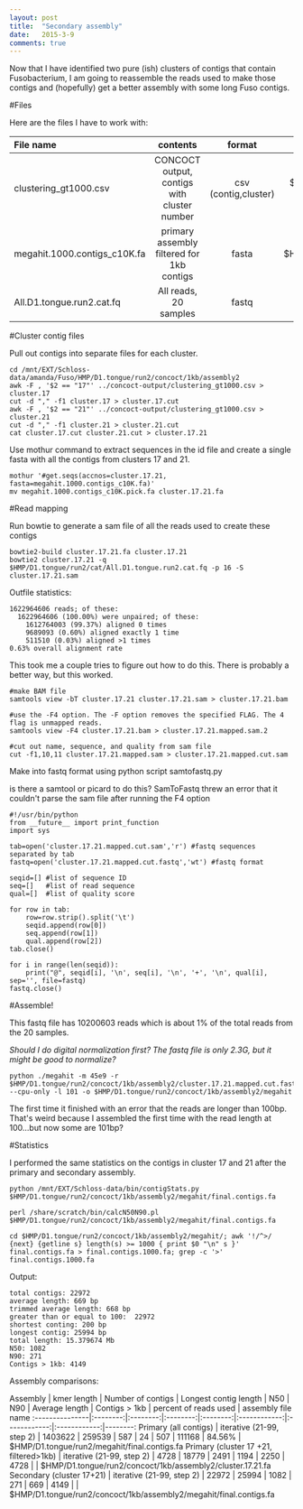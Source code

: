 ```yaml
---
layout: post
title:  "Secondary assembly"
date:   2015-3-9
comments: true
---
```


Now that I have identified two pure (ish) clusters of contigs that contain Fusobacterium, I am going to reassemble the reads used to make those contigs and (hopefully) get a better assembly with some long Fuso contigs. 

#Files

Here are the files I have to work with:

File name | contents | format | location
:---------------|:-------------------:|:--------:|--------:
clustering_gt1000.csv | CONCOCT output, contigs with cluster number | csv (contig,cluster) | $HMP/D1.tongue/run2/concoct/1kb/concoct-output
megahit.1000.contigs_c10K.fa | primary assembly filtered for 1kb contigs | fasta | $HMP/D1.tongue/run2/concoct/1kb/assembly2
All.D1.tongue.run2.cat.fq | All reads, 20 samples | fastq | $HMP/D1.tongue/run2/cat/


#Cluster contig files

Pull out contigs into separate files for each cluster.

~~~~
cd /mnt/EXT/Schloss-data/amanda/Fuso/HMP/D1.tongue/run2/concoct/1kb/assembly2
awk -F , '$2 == "17"' ../concoct-output/clustering_gt1000.csv > cluster.17 
cut -d "," -f1 cluster.17 > cluster.17.cut
awk -F , '$2 == "21"' ../concoct-output/clustering_gt1000.csv > cluster.21 
cut -d "," -f1 cluster.21 > cluster.21.cut
cat cluster.17.cut cluster.21.cut > cluster.17.21
~~~~

Use mothur command to extract sequences in the id file and create a single fasta with all the contigs from clusters 17 and 21. 

~~~~
mothur '#get.seqs(accnos=cluster.17.21, fasta=megahit.1000.contigs_c10K.fa)'
mv megahit.1000.contigs_c10K.pick.fa cluster.17.21.fa
~~~~

#Read mapping

Run bowtie to generate a sam file of all the reads used to create these contigs

~~~~
bowtie2-build cluster.17.21.fa cluster.17.21
bowtie2 cluster.17.21 -q $HMP/D1.tongue/run2/cat/All.D1.tongue.run2.cat.fq -p 16 -S cluster.17.21.sam 
~~~~

Outfile statistics:

~~~~
1622964606 reads; of these:
  1622964606 (100.00%) were unpaired; of these:
    1612764003 (99.37%) aligned 0 times
    9689093 (0.60%) aligned exactly 1 time
    511510 (0.03%) aligned >1 times
0.63% overall alignment rate
~~~~

This took me a couple tries to figure out how to do this. There is probably a better way, but this worked. 

~~~~
#make BAM file
samtools view -bT cluster.17.21 cluster.17.21.sam > cluster.17.21.bam

#use the -F4 option. The -F option removes the specified FLAG. The 4 flag is unmapped reads. 
samtools view -F4 cluster.17.21.bam > cluster.17.21.mapped.sam.2

#cut out name, sequence, and quality from sam file
cut -f1,10,11 cluster.17.21.mapped.sam > cluster.17.21.mapped.cut.sam
~~~~

Make into fastq format using python script samtofastq.py 

is there a samtool or picard to do this? SamToFastq threw an error that it couldn't parse the sam file after running the F4 option

~~~~
#!/usr/bin/python
from __future__ import print_function
import sys

tab=open('cluster.17.21.mapped.cut.sam','r') #fastq sequences separated by tab
fastq=open('cluster.17.21.mapped.cut.fastq','wt') #fastq format

seqid=[] #list of sequence ID
seq=[]   #list of read sequence
qual=[]  #list of quality score
	
for row in tab:
	row=row.strip().split('\t')
	seqid.append(row[0]) 
	seq.append(row[1])  
	qual.append(row[2])
tab.close()

for i in range(len(seqid)):
	print("@", seqid[i], '\n', seq[i], '\n', '+', '\n', qual[i], sep='', file=fastq)
fastq.close()
~~~~

#Assemble!

This fastq file has 10200603 reads which is about 1% of the total reads from the 20 samples. 

*Should I do digital normalization first? The fastq file is only 2.3G, but it might be good to normalize?*

~~~~
python ./megahit -m 45e9 -r $HMP/D1.tongue/run2/concoct/1kb/assembly2/cluster.17.21.mapped.cut.fastq --cpu-only -l 101 -o $HMP/D1.tongue/run2/concoct/1kb/assembly2/megahit
~~~~

The first time it finished with an error that the reads are longer than 100bp. That's weird because I assembled the first time with the read length at 100...but now some are 101bp? 

#Statistics

I performed the same statistics on the contigs in cluster 17 and 21 after the primary and secondary assembly. 

~~~~
python /mnt/EXT/Schloss-data/bin/contigStats.py $HMP/D1.tongue/run2/concoct/1kb/assembly2/megahit/final.contigs.fa

perl /share/scratch/bin/calcN50N90.pl $HMP/D1.tongue/run2/concoct/1kb/assembly2/megahit/final.contigs.fa

cd $HMP/D1.tongue/run2/concoct/1kb/assembly2/megahit/; awk '!/^>/ {next} {getline s} length(s) >= 1000 { print $0 "\n" s }' final.contigs.fa > final.contigs.1000.fa; grep -c '>' final.contigs.1000.fa 
~~~~

Output:

~~~~
total contigs: 22972
average length: 669 bp
trimmed average length: 668 bp
greater than or equal to 100:  22972
shortest conting: 200 bp
longest contig: 25994 bp
total length: 15.379674 Mb
N50: 1082
N90: 271
Contigs > 1kb: 4149
~~~~


Assembly comparisons:

Assembly | kmer length | Number of contigs | Longest contig length | N50 | N90 | Average length | Contigs > 1kb | percent of reads used | assembly file name
:---------------|:--------:|:--------:|:--------:|:--------:|:------------:|:------------:|:------------:|--------:
Primary (all contigs) | iterative (21-99, step 2) | 1403622 | 259539 | 587 | 24 | 507 |  111168 | 84.56% | $HMP/D1.tongue/run2/megahit/final.contigs.fa
Primary (cluster 17 +21, filtered>1kb) | iterative (21-99, step 2) | 4728 | 18779 | 2491 | 1194 | 2250 |  4728 |  | $HMP/D1.tongue/run2/concoct/1kb/assembly2/cluster.17.21.fa
Secondary (cluster 17+21) | iterative (21-99, step 2) | 22972 | 25994 | 1082 | 271 | 669 |  4149 |  | $HMP/D1.tongue/run2/concoct/1kb/assembly2/megahit/final.contigs.fa





